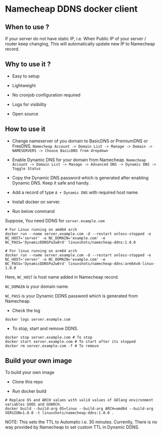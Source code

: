# Namecheap DDNS docker client

## When to use ?

If your server do not have static IP, i.e. When Public IP of your server / router keep changing, This will automatically update new IP to Namecheap record.

## Why to use it ?

* Easy to setup

* Lightweight

* No cronjob configuration required

* Logs for visibility

* Open source

## How to use it

* Change nameserver of you domain to BasicDNS or PremiumDNS or FreeDNS. `Namecheap Account -> Domain List -> Manage -> Domain -> NAMESERVERS -> Choose BasicDNS from dropdown`

* Enable Dynamic DNS for your domain from Namecheap. `Namecheap Account -> Domain List -> Manage -> Advanced DNS -> Dynamic DNS -> Toggle Status`

* Copy the Dynamic DNS password which is generated after enabling Dynamic DNS. Keep it safe and handy.

* Add a record of type `A + Dynamic DNS` with required host name.

* Install docker on server.

* Run below command

Suppose, You need DDNS for `server.example.com`

```
# For Linux running on amd64 arch
docker run --name server.example.com -d --restart unless-stopped -e NC_HOST='server' -e NC_DOMAIN='example.com' -e NC_PASS='DynamicDDNSPa2w0rd' linuxshots/namecheap-ddns:1.0.0

# For linux running on arm64 arch
docker run --name server.example.com -d --restart unless-stopped -e NC_HOST='server' -e NC_DOMAIN='example.com' -e NC_PASS='DynamicDDNSPa2w0rd' linuxshots/namecheap-ddns:arm64v8-linux-1.0.0
```

Here, 
`NC_HOST` is host name added in Namecheap record.

`NC_DOMAIN` is your domain name.

`NC_PASS` is your Dynamic DDNS password which is generated from Namecheap.

* Check the log

```
docker logs server.example.com
```

* To stop, start and remove DDNS.

```
docker stop server.example.com # To stop
docker start server.example.com # To start after its stopped
docker rm server.example.com -f # To remove
```

## Build your own image

To build your own image

* Clone this repo

* Run docker build

```
# Replace OS and ARCH values with valid values of GOlang environment variables GOOS and GOARCH.
docker build --build-arg OS=linux --build-arg ARCH=amd64 --build-arg VERSION=1.0.0 -t linuxshots/namecheap-ddns:1.0.0 . 
```

NOTE: This sets the TTL to Automatic i.e. 30 minutes. Currently, There is no way provided by Namecheap to set custom TTL in Dynamic DDNS.